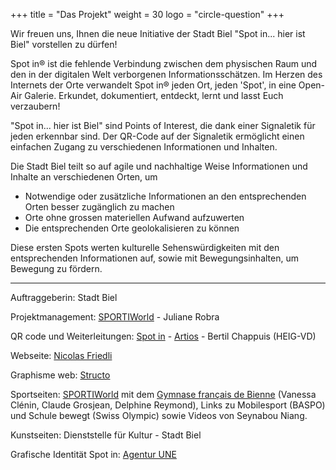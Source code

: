 +++
title = "Das Projekt"
weight = 30
logo = "circle-question"
+++

Wir freuen uns, Ihnen die neue Initiative der Stadt Biel "Spot in... hier ist Biel" vorstellen zu dürfen!

Spot in® ist die fehlende Verbindung zwischen dem physischen Raum und den in der digitalen Welt verborgenen Informationsschätzen. Im Herzen des Internets der Orte verwandelt Spot in® jeden Ort, jeden 'Spot', in eine Open-Air Galerie. Erkundet, dokumentiert, entdeckt, lernt und lasst Euch verzaubern!

"Spot in... hier ist Biel" sind Points of Interest, die dank einer Signaletik für jeden erkennbar sind. Der QR-Code auf der Signaletik ermöglicht einen einfachen Zugang zu verschiedenen Informationen und Inhalten.

Die Stadt Biel teilt so auf agile und nachhaltige Weise Informationen und Inhalte an verschiedenen Orten, um
- Notwendige oder zusätzliche Informationen an den entsprechenden Orten besser zugänglich zu machen
- Orte ohne grossen materiellen Aufwand aufzuwerten
- Die entsprechenden Orte geolokalisieren zu können

Diese ersten Spots werten kulturelle Sehenswürdigkeiten mit den entsprechenden Informationen auf, sowie mit Bewegungsinhalten, um Bewegung zu fördern.

----

Auftraggeberin: Stadt Biel

Projektmanagement: [SPORTIWorld](https://www.sportiworld.com/) - Juliane Robra

QR code und Weiterleitungen: [Spot in](https://spotin.ch/) - [Artios](https://artios.ch/) - Bertil Chappuis (HEIG-VD)

Webseite: [Nicolas Friedli](https://nicolasfriedli.ch/)

Graphisme web: [Structo](https://www.structo.ch/)

Sportseiten: [SPORTIWorld](https://www.sportiworld.com/) mit dem [Gymnase français de Bienne](https://www.gfbienne.ch/) (Vanessa Clénin, Claude Grosjean, Delphine Reymond), Links zu Mobilesport (BASPO) und Schule bewegt (Swiss Olympic) sowie Videos von Seynabou Niang.

Kunstseiten: Dienststelle für Kultur - Stadt Biel

Grafische Identität Spot in: [Agentur UNE](https://une.ch/)